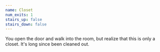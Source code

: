 ```yaml
---
name: Closet 
num_exits: 1
stairs_up: false
stairs_down: false
---
```

You open the door and walk into the room, but realize that this is only a closet. It's long since been cleaned out.
